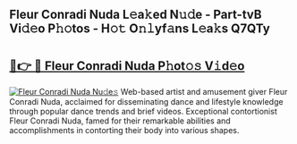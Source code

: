 ## Fleur Conradi Nuda L𝚎a𝚔ed N𝚞𝚍e - Part-tvB Vi𝚍𝚎o P𝚑𝚘tos - H𝚘𝚝 O𝚗𝚕yf𝚊ns L𝚎a𝚔s Q7QTy

# <h2><a href="http://kfdb43r.oniu.top/?m=Fleur+Conradi+Nuda">🔗👉 🔴 Fleur Conradi Nuda P𝚑ot𝚘𝚜 V𝚒d𝚎o</a></h2>

[![Fleur Conradi Nuda Nu𝚍e𝚜](https://i.imgur.com/0qMVB7G.gif)](http://kfdb43r.oniu.top/?m=Fleur+Conradi+Nuda)
Web-based artist and amusement giver Fleur Conradi Nuda, acclaimed for disseminating dance and lifestyle knowledge through popular dance trends and brief videos. Exceptional contortionist Fleur Conradi Nuda, famed for their remarkable abilities and accomplishments in contorting their body into various shapes.  
